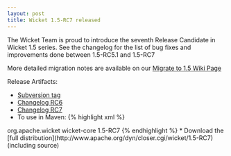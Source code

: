 ```yaml
---
layout: post
title: Wicket 1.5-RC7 released
---
```


The Wicket Team is proud to introduce the seventh Release Candidate in Wicket 1.5 series. See the changelog for the list of bug fixes and improvements done between 1.5-RC5.1 and 1.5-RC7

More detailed migration notes are available on our [Migrate to 1.5 Wiki Page](https://cwiki.apache.org/confluence/display/WICKET/Migration+to+Wicket+1.5)

Release Artifacts:
* [Subversion tag](http://svn.apache.org/repos/asf/wicket/releases/wicket-1.5-RC7) 
* [Changelog RC6](https://issues.apache.org/jira/secure/ReleaseNote.jspa?projectId=12310561&version=12316657)
* [Changelog RC7](https://issues.apache.org/jira/secure/ReleaseNote.jspa?projectId=12310561&version=12317645)
* To use in Maven: 
{% highlight xml %}
<dependency>
    <groupId>org.apache.wicket</groupId>
    <artifactId>wicket-core</artifactId>
    <version>1.5-RC7</version>
</dependency>
{% endhighlight %}
* Download the [full distribution](http://www.apache.org/dyn/closer.cgi/wicket/1.5-RC7) (including source)
